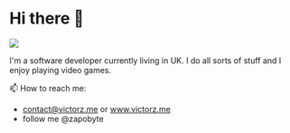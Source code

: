 # Hi there 👋

![](https://media.giphy.com/media/26tjZY3Ukotb3UVfG/source.gif)

I'm a software developer currently living in UK. I do all sorts of stuff and I enjoy playing video games.

📫 How to reach me: 
- contact@victorz.me or www.victorz.me
- follow me @zapobyte
